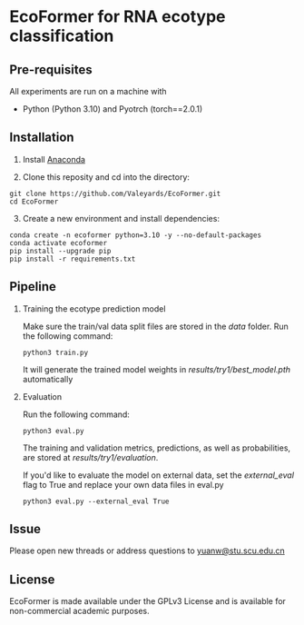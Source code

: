 # EcoFormer for RNA ecotype classification

## Pre-requisites

All experiments are run on a machine with
- Python (Python 3.10) and Pyotrch (torch\==2.0.1)

## Installation
1. Install [Anaconda](https://www.anaconda.com/distribution/)

2. Clone this reposity and cd into the directory:
```shell
git clone https://github.com/Valeyards/EcoFormer.git
cd EcoFormer
```

3. Create a new environment and install dependencies:
```shell
conda create -n ecoformer python=3.10 -y --no-default-packages
conda activate ecoformer
pip install --upgrade pip
pip install -r requirements.txt
```

## Pipeline

1. Training the ecotype prediction model
   
   Make sure the train/val data split files are stored in the *data* folder. 
   Run the following command:
   ```shell
   python3 train.py
   ```
   It will generate the trained model weights in *results/try1/best_model.pth* automatically
2. Evaluation
   
   Run the following command:
   ```shell
   python3 eval.py
   ```
   The training and validation metrics, predictions, as well as probabilities, are stored at *results/try1/evaluation*.

   If you'd like to evaluate the model on external data, set the *external_eval* flag to True and replace your own data files in eval.py
   ```shell
   python3 eval.py --external_eval True
   ```

## Issue

Please open new threads or address questions to yuanw@stu.scu.edu.cn

## License

EcoFormer is made available under the GPLv3 License and is available for non-commercial academic purposes.

